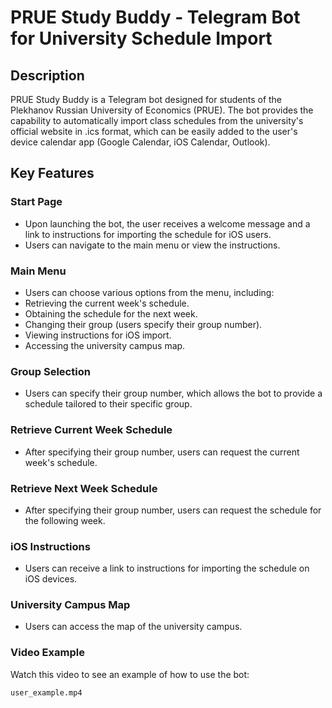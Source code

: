 # PRUE Study Buddy - Telegram Bot for University Schedule Import
## Description
PRUE Study Buddy is a Telegram bot designed for students of the Plekhanov Russian University of Economics (PRUE). The bot provides the capability to automatically import class schedules from the university's official website in .ics format, which can be easily added to the user's device calendar app (Google Calendar, iOS Calendar, Outlook).

## Key Features
### Start Page

* Upon launching the bot, the user receives a welcome message and a link to instructions for importing the schedule for iOS users.
* Users can navigate to the main menu or view the instructions.

### Main Menu

* Users can choose various options from the menu, including:
* Retrieving the current week's schedule.
* Obtaining the schedule for the next week.
* Changing their group (users specify their group number).
* Viewing instructions for iOS import.
* Accessing the university campus map.

### Group Selection

* Users can specify their group number, which allows the bot to provide a schedule tailored to their specific group.
### Retrieve Current Week Schedule

* After specifying their group number, users can request the current week's schedule.

### Retrieve Next Week Schedule

* After specifying their group number, users can request the schedule for the following week.

### iOS Instructions

* Users can receive a link to instructions for importing the schedule on iOS devices.
### University Campus Map

* Users can access the map of the university campus.
### Video Example
Watch this video to see an example of how to use the bot:

`user_example.mp4`